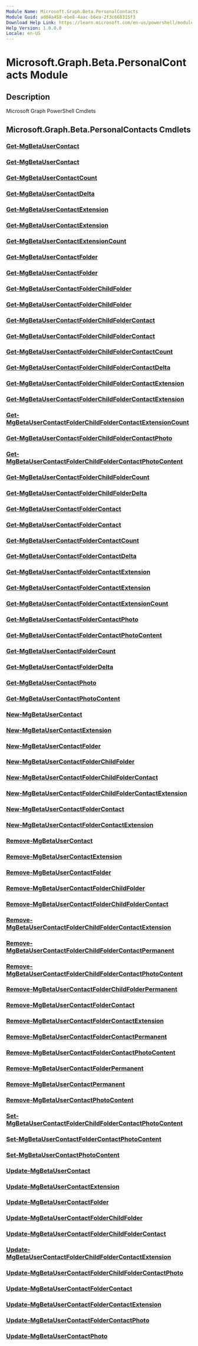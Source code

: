 ```yaml
---
Module Name: Microsoft.Graph.Beta.PersonalContacts
Module Guid: ad04a458-ebe8-4aac-b6ea-2f3c668315f3
Download Help Link: https://learn.microsoft.com/en-us/powershell/module/microsoft.graph.beta.personalcontacts/?view=graph-powershell-beta
Help Version: 1.0.0.0
Locale: en-US
---
```


# Microsoft.Graph.Beta.PersonalContacts Module
## Description
Microsoft Graph PowerShell Cmdlets

## Microsoft.Graph.Beta.PersonalContacts Cmdlets
### [Get-MgBetaUserContact](Get-MgBetaUserContact.md)

### [Get-MgBetaUserContact](Get-MgBetaUserContact.md)

### [Get-MgBetaUserContactCount](Get-MgBetaUserContactCount.md)

### [Get-MgBetaUserContactDelta](Get-MgBetaUserContactDelta.md)

### [Get-MgBetaUserContactExtension](Get-MgBetaUserContactExtension.md)

### [Get-MgBetaUserContactExtension](Get-MgBetaUserContactExtension.md)

### [Get-MgBetaUserContactExtensionCount](Get-MgBetaUserContactExtensionCount.md)

### [Get-MgBetaUserContactFolder](Get-MgBetaUserContactFolder.md)

### [Get-MgBetaUserContactFolder](Get-MgBetaUserContactFolder.md)

### [Get-MgBetaUserContactFolderChildFolder](Get-MgBetaUserContactFolderChildFolder.md)

### [Get-MgBetaUserContactFolderChildFolder](Get-MgBetaUserContactFolderChildFolder.md)

### [Get-MgBetaUserContactFolderChildFolderContact](Get-MgBetaUserContactFolderChildFolderContact.md)

### [Get-MgBetaUserContactFolderChildFolderContact](Get-MgBetaUserContactFolderChildFolderContact.md)

### [Get-MgBetaUserContactFolderChildFolderContactCount](Get-MgBetaUserContactFolderChildFolderContactCount.md)

### [Get-MgBetaUserContactFolderChildFolderContactDelta](Get-MgBetaUserContactFolderChildFolderContactDelta.md)

### [Get-MgBetaUserContactFolderChildFolderContactExtension](Get-MgBetaUserContactFolderChildFolderContactExtension.md)

### [Get-MgBetaUserContactFolderChildFolderContactExtension](Get-MgBetaUserContactFolderChildFolderContactExtension.md)

### [Get-MgBetaUserContactFolderChildFolderContactExtensionCount](Get-MgBetaUserContactFolderChildFolderContactExtensionCount.md)

### [Get-MgBetaUserContactFolderChildFolderContactPhoto](Get-MgBetaUserContactFolderChildFolderContactPhoto.md)

### [Get-MgBetaUserContactFolderChildFolderContactPhotoContent](Get-MgBetaUserContactFolderChildFolderContactPhotoContent.md)

### [Get-MgBetaUserContactFolderChildFolderCount](Get-MgBetaUserContactFolderChildFolderCount.md)

### [Get-MgBetaUserContactFolderChildFolderDelta](Get-MgBetaUserContactFolderChildFolderDelta.md)

### [Get-MgBetaUserContactFolderContact](Get-MgBetaUserContactFolderContact.md)

### [Get-MgBetaUserContactFolderContact](Get-MgBetaUserContactFolderContact.md)

### [Get-MgBetaUserContactFolderContactCount](Get-MgBetaUserContactFolderContactCount.md)

### [Get-MgBetaUserContactFolderContactDelta](Get-MgBetaUserContactFolderContactDelta.md)

### [Get-MgBetaUserContactFolderContactExtension](Get-MgBetaUserContactFolderContactExtension.md)

### [Get-MgBetaUserContactFolderContactExtension](Get-MgBetaUserContactFolderContactExtension.md)

### [Get-MgBetaUserContactFolderContactExtensionCount](Get-MgBetaUserContactFolderContactExtensionCount.md)

### [Get-MgBetaUserContactFolderContactPhoto](Get-MgBetaUserContactFolderContactPhoto.md)

### [Get-MgBetaUserContactFolderContactPhotoContent](Get-MgBetaUserContactFolderContactPhotoContent.md)

### [Get-MgBetaUserContactFolderCount](Get-MgBetaUserContactFolderCount.md)

### [Get-MgBetaUserContactFolderDelta](Get-MgBetaUserContactFolderDelta.md)

### [Get-MgBetaUserContactPhoto](Get-MgBetaUserContactPhoto.md)

### [Get-MgBetaUserContactPhotoContent](Get-MgBetaUserContactPhotoContent.md)

### [New-MgBetaUserContact](New-MgBetaUserContact.md)

### [New-MgBetaUserContactExtension](New-MgBetaUserContactExtension.md)

### [New-MgBetaUserContactFolder](New-MgBetaUserContactFolder.md)

### [New-MgBetaUserContactFolderChildFolder](New-MgBetaUserContactFolderChildFolder.md)

### [New-MgBetaUserContactFolderChildFolderContact](New-MgBetaUserContactFolderChildFolderContact.md)

### [New-MgBetaUserContactFolderChildFolderContactExtension](New-MgBetaUserContactFolderChildFolderContactExtension.md)

### [New-MgBetaUserContactFolderContact](New-MgBetaUserContactFolderContact.md)

### [New-MgBetaUserContactFolderContactExtension](New-MgBetaUserContactFolderContactExtension.md)

### [Remove-MgBetaUserContact](Remove-MgBetaUserContact.md)

### [Remove-MgBetaUserContactExtension](Remove-MgBetaUserContactExtension.md)

### [Remove-MgBetaUserContactFolder](Remove-MgBetaUserContactFolder.md)

### [Remove-MgBetaUserContactFolderChildFolder](Remove-MgBetaUserContactFolderChildFolder.md)

### [Remove-MgBetaUserContactFolderChildFolderContact](Remove-MgBetaUserContactFolderChildFolderContact.md)

### [Remove-MgBetaUserContactFolderChildFolderContactExtension](Remove-MgBetaUserContactFolderChildFolderContactExtension.md)

### [Remove-MgBetaUserContactFolderChildFolderContactPermanent](Remove-MgBetaUserContactFolderChildFolderContactPermanent.md)

### [Remove-MgBetaUserContactFolderChildFolderContactPhotoContent](Remove-MgBetaUserContactFolderChildFolderContactPhotoContent.md)

### [Remove-MgBetaUserContactFolderChildFolderPermanent](Remove-MgBetaUserContactFolderChildFolderPermanent.md)

### [Remove-MgBetaUserContactFolderContact](Remove-MgBetaUserContactFolderContact.md)

### [Remove-MgBetaUserContactFolderContactExtension](Remove-MgBetaUserContactFolderContactExtension.md)

### [Remove-MgBetaUserContactFolderContactPermanent](Remove-MgBetaUserContactFolderContactPermanent.md)

### [Remove-MgBetaUserContactFolderContactPhotoContent](Remove-MgBetaUserContactFolderContactPhotoContent.md)

### [Remove-MgBetaUserContactFolderPermanent](Remove-MgBetaUserContactFolderPermanent.md)

### [Remove-MgBetaUserContactPermanent](Remove-MgBetaUserContactPermanent.md)

### [Remove-MgBetaUserContactPhotoContent](Remove-MgBetaUserContactPhotoContent.md)

### [Set-MgBetaUserContactFolderChildFolderContactPhotoContent](Set-MgBetaUserContactFolderChildFolderContactPhotoContent.md)

### [Set-MgBetaUserContactFolderContactPhotoContent](Set-MgBetaUserContactFolderContactPhotoContent.md)

### [Set-MgBetaUserContactPhotoContent](Set-MgBetaUserContactPhotoContent.md)

### [Update-MgBetaUserContact](Update-MgBetaUserContact.md)

### [Update-MgBetaUserContactExtension](Update-MgBetaUserContactExtension.md)

### [Update-MgBetaUserContactFolder](Update-MgBetaUserContactFolder.md)

### [Update-MgBetaUserContactFolderChildFolder](Update-MgBetaUserContactFolderChildFolder.md)

### [Update-MgBetaUserContactFolderChildFolderContact](Update-MgBetaUserContactFolderChildFolderContact.md)

### [Update-MgBetaUserContactFolderChildFolderContactExtension](Update-MgBetaUserContactFolderChildFolderContactExtension.md)

### [Update-MgBetaUserContactFolderChildFolderContactPhoto](Update-MgBetaUserContactFolderChildFolderContactPhoto.md)

### [Update-MgBetaUserContactFolderContact](Update-MgBetaUserContactFolderContact.md)

### [Update-MgBetaUserContactFolderContactExtension](Update-MgBetaUserContactFolderContactExtension.md)

### [Update-MgBetaUserContactFolderContactPhoto](Update-MgBetaUserContactFolderContactPhoto.md)

### [Update-MgBetaUserContactPhoto](Update-MgBetaUserContactPhoto.md)




















